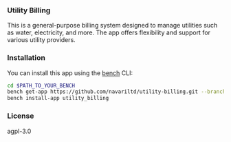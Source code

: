 ### Utility Billing

This is a general-purpose billing system designed to manage utilities such as water, electricity, and more. The app offers flexibility and support for various utility providers.

### Installation

You can install this app using the [bench](https://github.com/frappe/bench) CLI:

```bash
cd $PATH_TO_YOUR_BENCH
bench get-app https://github.com/navariltd/utility-billing.git --branch develop
bench install-app utility_billing
```

### License

agpl-3.0
